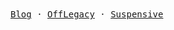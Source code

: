 <div>
  <samp>
    <a href="https://www.gwansik.dev/">Blog</a> ·
    <a href="https://www.offlegacy.org/">OffLegacy</a> ·
    <a href="https://suspensive.org/">Suspensive</a>
  </samp>
</div>
